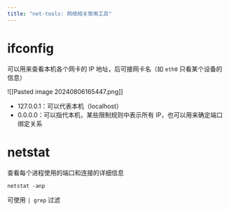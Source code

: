 ```yaml
---
title: "net-tools: 网络相关常用工具"
---
```


# ifconfig

可以用来查看本机各个网卡的 IP 地址，后可接网卡名（如 `eth0` 只看某个设备的信息）

![[Pasted image 20240806165447.png]]

* 127.0.0.1：可以代表本机（localhost）
* 0.0.0.0：可以指代本机，某些限制规则中表示所有 IP，也可以用来确定端口绑定关系
# netstat

查看每个进程使用的端口和连接的详细信息

```shell
netstat -anp
```

可使用 `| grep` 过滤